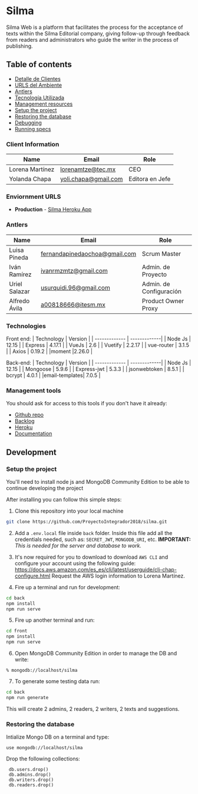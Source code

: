 # Silma

Silma Web is a platform that facilitates the process for the acceptance of texts within the Silma Editorial company, giving follow-up through feedback from readers and administrators who guide the writer in the process of publishing.

## Table of contents

* [Detalle de Clientes](#detalle-de-clientes)
* [URLS del Ambiente](#urls-del-ambiente)
* [Antlers](#antlers)
* [Tecnología Utilizada](#tecnología-utilizada)
* [Management resources](#management-resources)
* [Setup the project](#setup-the-project)
* [Restoring the database](#restoring-the-database)
* [Debugging](#debugging)
* [Running specs](#running-specs)


### Client Information

| Name               | Email                | Role             |
| ------------------ | -------------------- | ---------------- |
| Lorena Martínez    | lorenamtze@tec.mx    | CEO              |
| Yolanda Chapa      | yoli.chapa@gmail.com | Editora en Jefe  |


### Enviornment URLS

* **Production** - [Silma Heroku App](https://silma.herokuapp.com/)


### Antlers

| Name           | Email                         | Role                    | 
| -------------- | ----------------------------- | ------------------------|
| Luisa Pineda   | fernandapinedaochoa@gmail.com | Scrum Master            |
| Iván Ramírez   | ivanrmzmtz@gmail.com          | Admin. de Proyecto      |
| Uriel Salazar  | usurquidi.96@gmail.com        | Admin. de Configuración |
| Alfredo Ávila  | a00818666@itesm.mx            | Product Owner Proxy     |

### Technologies
Front end:
| Technology    | Version      |
| ------------- | -------------|
| Node Js       | 12.15        |
| Express       | 4.17.1       |
| VueJs         | 2.6          |
| Vuetify       | 2.2.17       |
| vue-router    | 3.1.5        |
| Axios         | 0.19.2       |
|moment         |2.26.0        |

Back-end:
| Technology    | Version      |
| ------------- | -------------|
| Node Js       | 12.15        |
| Mongoose      | 5.9.6        |
| Express-jwt   | 5.3.3        |
| jsonwebtoken  | 8.5.1        |
| bcrypt        | 4.0.1        |
|email-templates| 7.0.5        |
### Management tools

You should ask for access to this tools if you don't have it already:

* [Github repo](https://github.com/)
* [Backlog]()
* [Heroku](https://crowdfront-staging.herokuapp.com/)
* [Documentation](https://drive.com)

## Development

### Setup the project

You'll need to install node js and MongoDB Community Edition to be able to continue developing the project

After installing you can follow this simple steps:

1. Clone this repository into your local machine

```bash
git clone https://github.com/ProyectoIntegrador2018/silma.git
```

2. Add a `.env.local` file inside `back` folder. Inside this file add all the credentials needed, such as: `SECRET_JWT`, `MONGODB_URI`, etc.
<b>IMPORTANT: </b><i>This is needed for the server and database to work.</i>

3. It's now required for you to download to download `AWS CLI` and configure your account using the following guide: https://docs.aws.amazon.com/es_es/cli/latest/userguide/cli-chap-configure.html Request the AWS login information to Lorena Martínez.

4. Fire up a terminal and run for development:

```bash
cd back
npm install
npm run serve
```

5. Fire up another terminal and run:
```bash
cd front
npm install
npm run serve
```

6. Open MongoDB Community Edition in order to manage the DB and write:

```
% mongodb://localhost/silma
```

7. To generate some testing data run:
```bash
cd back
npm run generate
```
This will create 2 admins, 2 readers, 2 writers, 2 texts and suggestions.

### Restoring the database

Intialize Mongo DB on a terminal and type:

`use mongodb://localhost/silma`

Drop the following collections:
```
 db.users.drop()
 db.admins.drop()
 db.writers.drop()
 db.readers.drop()
```
